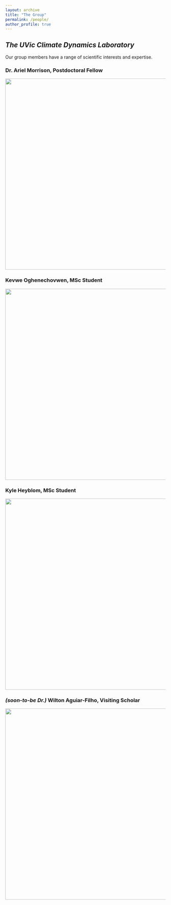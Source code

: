 ```yaml
---
layout: archive
title: "The Group"
permalink: /people/
author_profile: true
---
```


## <i>The UVic Climate Dynamics Laboratory</i>

Our group members have a range of scientific interests and expertise.

### Dr. Ariel Morrison, Postdoctoral Fellow
<img src="https://hansialice.github.io/images/Ariel.jpg" width="600"/>

### Kevwe Oghenechovwen, MSc Student
<img src="https://hansialice.github.io/images/Kevwe.jpg" width="600"/>

### Kyle Heyblom, MSc Student
<img src="https://hansialice.github.io/images/Kyle.jpg" width="600"/>

### <i>(soon-to-be Dr.)</i> Wilton Aguiar-Filho, Visiting Scholar 
<img src="https://hansialice.github.io/images/Will.jpg" width="600"/>
